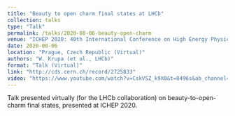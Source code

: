 ```yaml
---
title: "Beauty to open charm final states at LHCb"
collection: talks
type: "Talk"
permalink: /talks/2020-08-06-beauty-open-charm
venue: "ICHEP 2020: 40th International Conference on High Energy Physics"
date: 2020-08-06
location: "Prague, Czech Republic (Virtual)"
authors: "W. Krupa (et al., LHCb)"
format: "Talk (Virtual)"
link: "http://cds.cern.ch/record/2725833"
video: "https://www.youtube.com/watch?v=CskVSZ_k9X0&t=8496s&ab_channel=ICHEP2020"
---
```

Talk presented virtually (for the LHCb collaboration) on beauty-to-open-charm final states, presented at ICHEP 2020.
